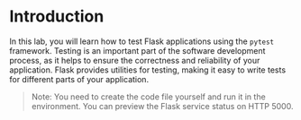 # Introduction

In this lab, you will learn how to test Flask applications using the `pytest` framework. Testing is an important part of the software development process, as it helps to ensure the correctness and reliability of your application. Flask provides utilities for testing, making it easy to write tests for different parts of your application.

> Note: You need to create the code file yourself and run it in the environment. You can preview the Flask service status on HTTP 5000.
